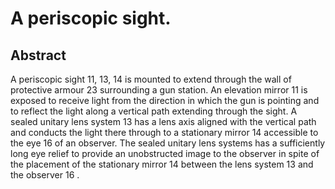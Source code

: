 # A periscopic sight.

## Abstract
A periscopic sight 11, 13, 14 is mounted to extend through the wall of protective armour 23 surrounding a gun station. An elevation mirror 11 is exposed to receive light from the direction in which the gun is pointing and to reflect the light along a vertical path extending through the sight. A sealed unitary lens system 13 has a lens axis aligned with the vertical path and conducts the light there through to a stationary mirror 14 accessible to the eye 16 of an observer. The sealed unitary lens systems has a sufficiently long eye relief to provide an unobstructed image to the observer in spite of the placement of the stationary mirror 14 between the lens system 13 and the observer 16 .